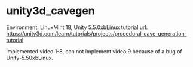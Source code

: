 # unity3d_cavegen

Environment: LinuxMint 18, Unity 5.5.0xbLinux
tutorial url: https://unity3d.com/learn/tutorials/projects/procedural-cave-generation-tutorial

implemented video 1-8, can not implement video 9 because of a bug of Unity-5.50xbLinux.
